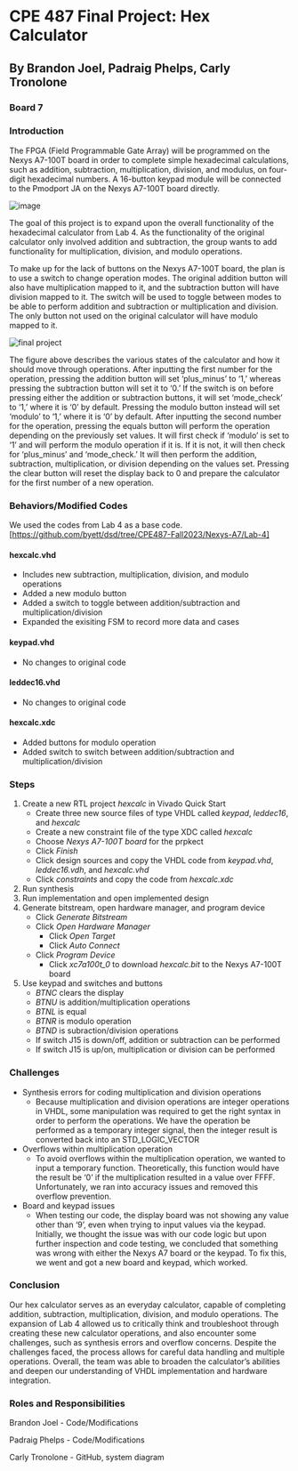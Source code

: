 # CPE 487 Final Project: Hex Calculator 
## By Brandon Joel, Padraig Phelps, Carly Tronolone
### Board 7

### Introduction
The FPGA (Field Programmable Gate Array) will be programmed on the Nexys A7-100T board in order to complete simple hexadecimal calculations, such as addition, subtraction, multiplication, division, and modulus, on four-digit hexadecimal numbers. A 16-button keypad module will be connected to the Pmodport JA on the Nexys A7-100T board directly. 

![image](https://github.com/carlytronolone/dsd/assets/117042826/7c84b0de-891c-49fb-85e0-f2bc7346fb34)

The goal of this project is to expand upon the overall functionality of the hexadecimal calculator from Lab 4. As the functionality of the original calculator only involved addition and subtraction, the group wants to add functionality for multiplication, division, and modulo operations.

To make up for the lack of buttons on the Nexys A7-100T board, the plan is to use a switch to change operation modes. The original addition button will also have multiplication mapped to it, and the subtraction button will have division mapped to it. The switch will be used to toggle between modes to be able to perform addition and subtraction or multiplication and division. The only button not used on the original calculator will have modulo mapped to it.

![final project](https://github.com/carlytronolone/dsd/assets/117042826/6d5fb9bf-5011-4059-9e18-1ce35fabab4f)

The figure above describes the various states of the calculator and how it should move through operations. After inputting the first number for the operation, pressing the addition button will set ‘plus_minus’ to ‘1,’ whereas pressing the subtraction button will set it to ‘0.’ If the switch is on before pressing either the addition or subtraction buttons, it will set ‘mode_check’ to ‘1,’ where it is ‘0’ by default. Pressing the modulo button instead will set ‘modulo’ to ‘1,’ where it is ‘0’ by default. After inputting the second number for the operation, pressing the equals button will perform the operation depending on the previously set values. It will first check if ‘modulo’ is set to ‘1’ and will perform the modulo operation if it is. If it is not, it will then check for ‘plus_minus’ and ‘mode_check.’ It will then perform the addition, subtraction, multiplication, or division depending on the values set. Pressing the clear button will reset the display back to 0 and prepare the calculator for the first number of a new operation.

### Behaviors/Modified Codes
We used the codes from Lab 4 as a base code. [https://github.com/byett/dsd/tree/CPE487-Fall2023/Nexys-A7/Lab-4]

#### hexcalc.vhd
- Includes new subtraction, multiplication, division, and modulo operations
- Added a new modulo button
- Added a switch to toggle between addition/subtraction and multiplication/division
- Expanded the exisiting FSM to record more data and cases

#### keypad.vhd
- No changes to original code
  
#### leddec16.vhd
- No changes to original code

#### hexcalc.xdc
- Added buttons for modulo operation
- Added switch to switch between addition/subtraction and multiplication/division

### Steps
1. Create a new RTL project _hexcalc_ in Vivado Quick Start
   - Create three new source files of type VHDL called _keypad_, _leddec16_, and _hexcalc_
   - Create a new constraint file of the type XDC called _hexcalc_
   - Choose _Nexys A7-100T board_ for the prpkect
   - Click _Finish_
   - Click design sources and copy the VHDL code from _keypad.vhd_, _leddec16.vdh_, and _hexcalc.vhd_
   - Click _constraints_ and copy the code from _hexcalc.xdc_
2. Run synthesis
3. Run implementation and open implemented design
4. Generate bitstream, open hardware manager, and program device
   - Click _Generate Bitstream_
   - Click _Open Hardware Manager_
       - Click _Open Target_
       - Click _Auto Connect_
   - Click _Program Device_
       - Click _xc7a100t_0_ to download _hexcalc.bit_ to the Nexys A7-100T board
5. Use keypad and switches and buttons
   - _BTNC_ clears the display
   - _BTNU_ is addition/multiplication operations
   - _BTNL_ is equal
   - _BTNR_ is modulo operation
   - _BTND_ is subraction/division operations
   - If switch J15 is down/off, addition or subtraction can be performed
   - If switch J15 is up/on, multiplication or division can be performed

### Challenges
- Synthesis errors for coding multiplication and division operations
   - Because multiplication and division operations are integer operations in VHDL, some manipulation was required to get the right syntax in order to perform the operations. We have the operation be performed as a temporary integer signal, then the integer result is converted back into an STD_LOGIC_VECTOR
- Overflows within multiplication operation
   - To avoid overflows within the multiplication operation, we wanted to input a temporary function. Theoretically, this function would have the result be ‘0’ if the multiplication resulted in a value over FFFF. Unfortunately, we ran into accuracy issues and removed this overflow prevention.
- Board and keypad issues
   - When testing our code, the display board was not showing any value other than ‘9’, even when trying to input values via the keypad. Initially, we thought the issue was with our code logic but upon further inspection and code testing, we concluded that something was wrong with either the Nexys A7 board or the keypad. To fix this, we went and got a new board and keypad, which worked. 

### Conclusion
Our hex calculator serves as an everyday calculator, capable of completing addition, subtraction, multiplication, division, and modulo operations. The expansion of Lab 4 allowed us to critically think and troubleshoot through creating these new calculator operations, and also encounter some challenges, such as synthesis errors and overflow concerns. Despite the challenges faced, the process allows for careful data handling and multiple operations. Overall, the team was able to broaden the calculator’s abilities and deepen our understanding of VHDL implementation and hardware integration.

### Roles and Responsibilities
Brandon Joel - Code/Modifications

Padraig Phelps - Code/Modifications

Carly Tronolone - GitHub, system diagram
